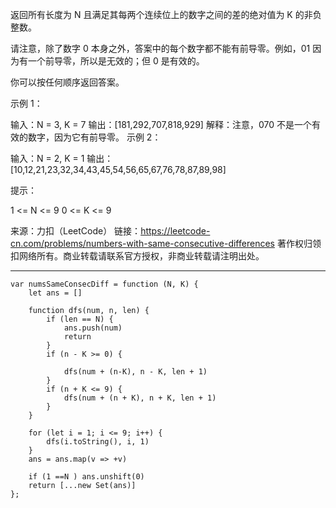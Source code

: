 返回所有长度为 N 且满足其每两个连续位上的数字之间的差的绝对值为 K 的非负整数。

请注意，除了数字 0 本身之外，答案中的每个数字都不能有前导零。例如，01 因为有一个前导零，所以是无效的；但 0 是有效的。

你可以按任何顺序返回答案。

示例 1：

输入：N = 3, K = 7
输出：[181,292,707,818,929]
解释：注意，070 不是一个有效的数字，因为它有前导零。
示例 2：

输入：N = 2, K = 1
输出：[10,12,21,23,32,34,43,45,54,56,65,67,76,78,87,89,98]

提示：

1 <= N <= 9
0 <= K <= 9

来源：力扣（LeetCode）
链接：https://leetcode-cn.com/problems/numbers-with-same-consecutive-differences
著作权归领扣网络所有。商业转载请联系官方授权，非商业转载请注明出处。

----

```cgo
var numsSameConsecDiff = function (N, K) {
    let ans = []

    function dfs(num, n, len) {
        if (len == N) {
            ans.push(num)
            return
        }
        if (n - K >= 0) {

            dfs(num + (n-K), n - K, len + 1)
        }
        if (n + K <= 9) {
            dfs(num + (n + K), n + K, len + 1)
        }
    }

    for (let i = 1; i <= 9; i++) {
        dfs(i.toString(), i, 1)
    }
    ans = ans.map(v => +v)

    if (1 ==N ) ans.unshift(0)
    return [...new Set(ans)]
};
```

